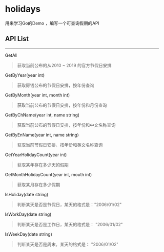 # holidays
用来学习Go的Demo ，编写一个可查询假期的API

## API List
---

GetAll

> 获取当前公布的从2010 ~ 2019 的官方节假日安排

GetByYear(year int)

> 获取房钱公布的节假日安排，按年份查询

GetByMonth(year int, month int)

> 获取当前公布的节假日安排，按年份和月份查询

GetByChName(year int, name string)

> 获取当前公布的节假日安排，按年份和中文名称查询

GetByEnName(year int, name string)

> 获取当前节假日安排，按年份和英文名称查询

GetYearHolidayCount(year int)

> 获取某年存在多少天的假期

GetMonthHolidayCount(year int, mouth int)

> 获取某月存在多少假期

IsHoliday(date string)

> 判断某天是否是节假日，某天的格式是："2006/01/02"

IsWorkDay(date string)

> 判断某天是否是工作日，某天的格式是： "2006/01/02"

IsWeekDay(date string)

> 判断某天是否是周末，某天的格式是： "2006/01/02"